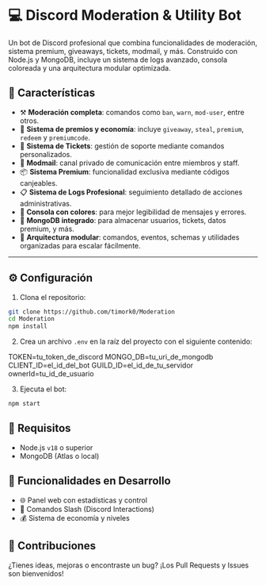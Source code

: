 # 💻 Discord Moderation & Utility Bot

Un bot de Discord profesional que combina funcionalidades de moderación, sistema premium, giveaways, tickets, modmail, y más. Construido con Node.js y MongoDB, incluye un sistema de logs avanzado, consola coloreada y una arquitectura modular optimizada.

## 🚀 Características

- ⚒️ **Moderación completa**: comandos como `ban`, `warn`, `mod-user`, entre otros.
- 🎁 **Sistema de premios y economía**: incluye `giveaway`, `steal`, `premium`, `redeem` y `premiumcode`.
- 🎫 **Sistema de Tickets**: gestión de soporte mediante comandos personalizados.
- 💌 **Modmail**: canal privado de comunicación entre miembros y staff.
- 📦 **Sistema Premium**: funcionalidad exclusiva mediante códigos canjeables.
- 📋 **Sistema de Logs Profesional**: seguimiento detallado de acciones administrativas.
- 🌈 **Consola con colores**: para mejor legibilidad de mensajes y errores.
- 🧠 **MongoDB integrado**: para almacenar usuarios, tickets, datos premium, y más.
- 🔩 **Arquitectura modular**: comandos, eventos, schemas y utilidades organizadas para escalar fácilmente.

---

## ⚙️ Configuración

1. Clona el repositorio:

```bash
git clone https://github.com/timork0/Moderation
cd Moderation
npm install
```

2. Crea un archivo `.env` en la raíz del proyecto con el siguiente contenido:

TOKEN=tu_token_de_discord
MONGO_DB=tu_uri_de_mongodb
CLIENT_ID=el_id_del_bot
GUILD_ID=el_id_de_tu_servidor
ownerId=tu_id_de_usuario

3. Ejecuta el bot:

```bash
npm start
```

## 📌 Requisitos

- Node.js `v18` o superior
- MongoDB (Atlas o local)

## 🧪 Funcionalidades en Desarrollo

- 🌐 Panel web con estadísticas y control
- 🔗 Comandos Slash (Discord Interactions)
- 💰 Sistema de economía y niveles

## 🤝 Contribuciones

¿Tienes ideas, mejoras o encontraste un bug? ¡Los Pull Requests y Issues son bienvenidos!